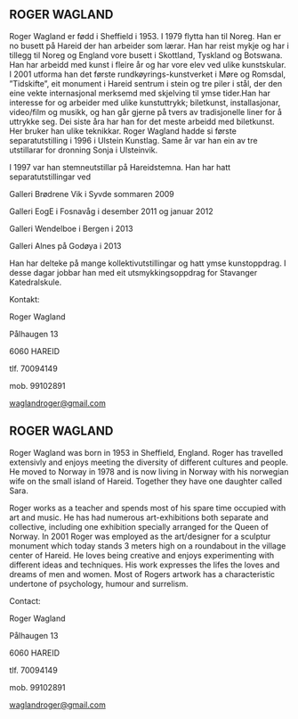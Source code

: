 ## ROGER WAGLAND

Roger Wagland er fødd i Sheffield i 1953. I 1979 flytta han til Noreg. Han er no busett på Hareid der han arbeider som lærar. Han har reist mykje og har i tillegg til Noreg og England vore busett i Skottland, Tyskland og Botswana. Han har arbeidd med kunst i fleire år og har vore elev ved ulike kunstskular. I 2001 utforma han det første rundkøyrings-kunstverket i Møre og Romsdal, ”Tidskifte”, eit monument i Hareid sentrum i stein og tre piler i stål, der den eine vekte internasjonal merksemd med skjelving til ymse tider.Han har interesse for og arbeider med ulike kunstuttrykk; biletkunst, installasjonar, video/film og musikk, og han går gjerne på tvers av tradisjonelle liner for å uttrykke seg. Dei siste åra har han for det meste arbeidd med biletkunst. Her bruker han ulike teknikkar. Roger Wagland hadde si første separatutstilling i 1996 i Ulstein Kunstlag. Same år var han ein av tre utstillarar for dronning Sonja i Ulsteinvik.



I 1997 var han stemneutstillar på Hareidstemna. Han har hatt separatutstillingar ved

Galleri Brødrene Vik i Syvde sommaren 2009

Galleri EogE i Fosnavåg i desember 2011 og januar 2012

Galleri Wendelboe i Bergen i 2013

Galleri Alnes på Godøya i 2013





Han har delteke på mange kollektivutstillingar og hatt ymse kunstoppdrag.  I desse dagar jobbar han med eit utsmykkingsoppdrag for Stavanger Katedralskule.  



Kontakt:

Roger Wagland

Pålhaugen 13

6060 HAREID



tlf. 70094149

mob. 99102891



waglandroger@gmail.com 





## ROGER WAGLAND







Roger Wagland was born in 1953 in Sheffield, England.
Roger has travelled extensivly and enjoys meeting the diversity of different cultures and people.
He moved to Norway in 1978 and is now living in Norway with his norwegian wife on the small island of Hareid. Together they have one daughter called Sara. 

Roger works as a teacher and spends most of his spare time occupied with art and music. He has had numerous art-exhibitions both separate and collective, including one exhibition specially arranged for the Queen of Norway. 
In 2001 Roger was employed as the art/designer for a sculptur monument which today stands 3 meters high  on a roundabout in the village center of Hareid.
He loves being creative and enjoys experimenting with different ideas and techniques. His work expresses the lifes the loves and dreams of men and women. 
Most of Rogers artwork has a characteristic undertone of psychology, humour and surrelism. 
    

Contact:



Roger Wagland



Pålhaugen 13



6060 HAREID







tlf. 70094149



mob. 99102891





waglandroger@gmail.com 